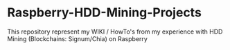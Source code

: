 # Raspberry-HDD-Mining-Projects
This repository represent my WIKI / HowTo's from my experience with HDD Mining (Blockchains: Signum/Chia) on Raspberry
